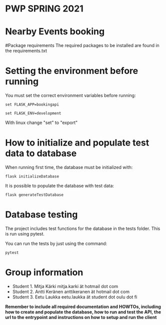 # PWP SPRING 2021
# Nearby Events booking

#Package requirements
The required packages to be installed are found in the requirements.txt

# Setting the environment before running
You must set the correct environment variables before running:

    set FLASK_APP=bookingapi

    set FLASK_ENV=development

With linux change "set" to "export"
# How to initialize and populate test data to database
When running first time, the database must be initialized with:

    flask initializeDatabase

It is possible to populate the database with test data:

    flask generateTestDatabase

# Database testing
The project includes test functions for the database in the tests folder. This is run using 
    pytest.

You can run the tests by just using the command:

    pytest

# Group information
* Student 1. Mitja Kärki mitja.karki ät hotmail dot com
* Student 2. Antti Keränen anttikeranen ät hotmail dot com
* Student 3. Eetu Laukka eetu.laukka ät student dot oulu dot fi

__Remember to include all required documentation and HOWTOs, including how to create and populate the database, how to run and test the API, the url to the entrypoint and instructions on how to setup and run the client__


